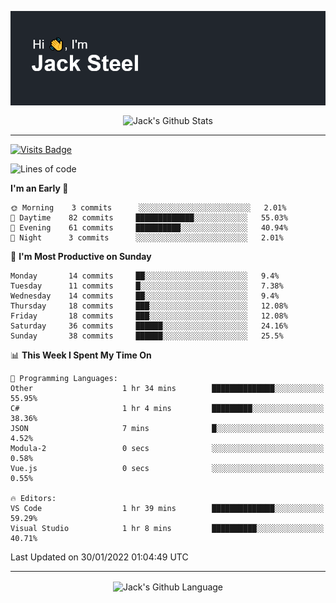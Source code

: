 <p align="center">
  <img align="center" src="https://github.com/JackSteel97/JackSteel97/blob/main/header.png?raw=true" alt="Hi, I'm Jack Steel" /> 
 </p>
<p align="center">
 <img align="center" src="https://github-readme-stats.vercel.app/api?username=jacksteel97&show_icons=true&count_private=true&theme=dracula" alt="Jack's Github Stats" /> 
</p>

<hr/>

[![Visits Badge](https://badges.pufler.dev/visits/JackSteel97/JackSteel97?color=blue&label=Profile%20Visits)](https://github.com/JackSteel97)
<!--START_SECTION:waka-->
![Lines of code](https://img.shields.io/badge/From%20Hello%20World%20I%27ve%20Written-903%20Thousand%20lines%20of%20code-blue)

**I'm an Early 🐤** 

```text
🌞 Morning    3 commits      ░░░░░░░░░░░░░░░░░░░░░░░░░   2.01% 
🌆 Daytime    82 commits     █████████████░░░░░░░░░░░░   55.03% 
🌃 Evening    61 commits     ██████████░░░░░░░░░░░░░░░   40.94% 
🌙 Night      3 commits      ░░░░░░░░░░░░░░░░░░░░░░░░░   2.01%

```
📅 **I'm Most Productive on Sunday** 

```text
Monday       14 commits     ██░░░░░░░░░░░░░░░░░░░░░░░   9.4% 
Tuesday      11 commits     █░░░░░░░░░░░░░░░░░░░░░░░░   7.38% 
Wednesday    14 commits     ██░░░░░░░░░░░░░░░░░░░░░░░   9.4% 
Thursday     18 commits     ███░░░░░░░░░░░░░░░░░░░░░░   12.08% 
Friday       18 commits     ███░░░░░░░░░░░░░░░░░░░░░░   12.08% 
Saturday     36 commits     ██████░░░░░░░░░░░░░░░░░░░   24.16% 
Sunday       38 commits     ██████░░░░░░░░░░░░░░░░░░░   25.5%

```


📊 **This Week I Spent My Time On** 

```text
💬 Programming Languages: 
Other                    1 hr 34 mins        ██████████████░░░░░░░░░░░   55.95% 
C#                       1 hr 4 mins         █████████░░░░░░░░░░░░░░░░   38.36% 
JSON                     7 mins              █░░░░░░░░░░░░░░░░░░░░░░░░   4.52% 
Modula-2                 0 secs              ░░░░░░░░░░░░░░░░░░░░░░░░░   0.58% 
Vue.js                   0 secs              ░░░░░░░░░░░░░░░░░░░░░░░░░   0.55%

🔥 Editors: 
VS Code                  1 hr 39 mins        ██████████████░░░░░░░░░░░   59.29% 
Visual Studio            1 hr 8 mins         ██████████░░░░░░░░░░░░░░░   40.71%

```


 Last Updated on 30/01/2022 01:04:49 UTC
<!--END_SECTION:waka-->

<hr/>

<p align="center">
    <img align="center" src="https://github-readme-stats.vercel.app/api/top-langs/?username=jacksteel97&langs_count=10&layout=compact&theme=dracula" alt="Jack's Github Language" /> 
</p>
